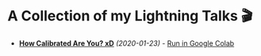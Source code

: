# A Collection of my Lightning Talks 🎬

- [**How Calibrated Are You? xD**](2020_01_23_how_calibrated_are_you/notebook.ipynb) *(2020-01-23)* - [Run in Google Colab](https://colab.research.google.com/github/thomasjpfan/lightning-talks/blob/master/2020_01_23_how_calibrated_are_you/notebook.ipynb)
